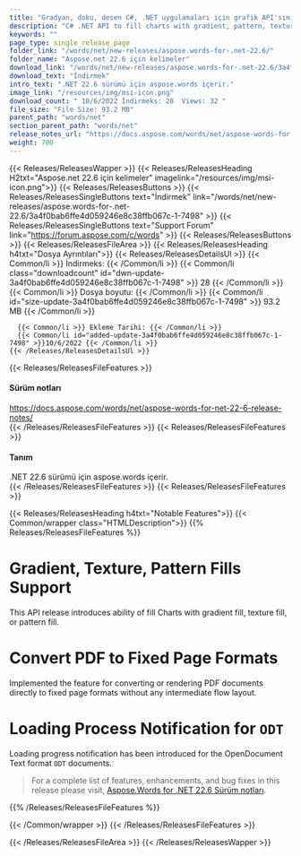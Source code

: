 ```yaml
---
title: "Gradyan, doku, desen C#, .NET uygulamaları için grafik API'sını doldurur"
description: "C# .NET API to fill charts with gradient, pattern, texture. Convert or Render PDF directly to fixed page format, loading process notification for ODT documents."
keywords: ""
page_type: single_release_page
folder_link: "/words/net/new-releases/aspose.words-for-.net-22.6/"
folder_name: "Aspose.net 22.6 için kelimeler"
download_link: "/words/net/new-releases/aspose.words-for-.net-22.6/3a4f0bab6ffe4d059246e8c38ffb067c-1-7498"
download_text: "İndirmek"
intro_text: ".NET 22.6 sürümü için aspose.words içerir."
image_link: "/resources/img/msi-icon.png"
download_count: " 10/6/2022 İndirmeks: 28  Views: 32 "
file_size: "File Size: 93.2 MB"
parent_path: "words/net"
section_parent_path: "words/net"
release_notes_url: "https://docs.aspose.com/words/net/aspose-words-for-net-22-6-release-notes/"
weight: 700
---
```


{{< Releases/ReleasesWapper >}}
  {{< Releases/ReleasesHeading H2txt="Aspose.net 22.6 için kelimeler" imagelink="/resources/img/msi-icon.png">}}
  {{< Releases/ReleasesButtons >}}
    {{< Releases/ReleasesSingleButtons text="İndirmek" link="/words/net/new-releases/aspose.words-for-.net-22.6/3a4f0bab6ffe4d059246e8c38ffb067c-1-7498" >}}
    {{< Releases/ReleasesSingleButtons text="Support Forum" link="https://forum.aspose.com/c/words" >}}
  {{< Releases/ReleasesButtons >}}
  {{< Releases/ReleasesFileArea >}}
    {{< Releases/ReleasesHeading h4txt="Dosya Ayrıntıları">}}
    {{< Releases/ReleasesDetailsUl >}}
      {{< Common/li >}} İndirmeks: {{< /Common/li >}}
      {{< Common/li class="downloadcount" id="dwn-update-3a4f0bab6ffe4d059246e8c38ffb067c-1-7498" >}} 28 {{< /Common/li >}}
      {{< Common/li >}} Dosya boyutu: {{< /Common/li >}}
      {{< Common/li id="size-update-3a4f0bab6ffe4d059246e8c38ffb067c-1-7498" >}} 93.2 MB {{< /Common/li >}}

      {{< Common/li >}} Ekleme Tarihi: {{< /Common/li >}}
      {{< Common/li id="added-update-3a4f0bab6ffe4d059246e8c38ffb067c-1-7498" >}}10/6/2022 {{< /Common/li >}}
    {{< /Releases/ReleasesDetailsUl >}}

  {{< Releases/ReleasesFileFeatures >}}
      <h4>Sürüm notları</h4><div><a href='https://docs.aspose.com/words/net/aspose-words-for-net-22-6-release-notes/'>https://docs.aspose.com/words/net/aspose-words-for-net-22-6-release-notes/</a></div>
  {{< /Releases/ReleasesFileFeatures >}}
  {{< Releases/ReleasesFileFeatures >}}
      <h4>Tanım</h4><div class="HTMLDescription">.NET 22.6 sürümü için aspose.words içerir.</div>
  {{< /Releases/ReleasesFileFeatures >}}
{{< Releases/ReleasesFileFeatures >}}

{{< Releases/ReleasesHeading h4txt="Notable Features">}}
{{< Common/wrapper class="HTMLDescription">}}
{{% Releases/ReleasesFileFeatures %}}

# Gradient, Texture, Pattern Fills Support

This API release introduces ability of fill Charts with gradient fill, texture fill, or pattern fill.

# Convert PDF to Fixed Page Formats

Implemented the feature for converting or rendering PDF documents directly to fixed page formats without any intermediate flow layout.

# Loading Process Notification for `ODT`

Loading progress notification has been introduced for the OpenDocument Text format `ODT` documents.

> For a complete list of features, enhancements, and bug fixes in this release please visit, [Aspose.Words for .NET 22.6 Sürüm notları](https://docs.aspose.com/words/net/aspose-words-for-net-22-6-release-notes/).

{{% /Releases/ReleasesFileFeatures %}}

{{< /Common/wrapper >}}
{{< /Releases/ReleasesFileFeatures >}}

{{< /Releases/ReleasesFileArea >}}
{{< /Releases/ReleasesWapper >}}
